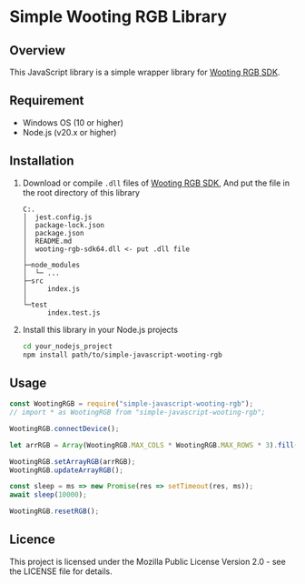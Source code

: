 # Simple Wooting RGB Library
## Overview
This JavaScript library is a simple wrapper library for [Wooting RGB SDK](https://github.com/WootingKb/wooting-rgb-sdk).

## Requirement
- Windows OS (10 or higher)
- Node.js (v20.x or higher)

## Installation
1. Download or compile `.dll` files of [Wooting RGB SDK](https://github.com/WootingKb/wooting-rgb-sdk), And put the file in the root directory of this library

    ```
    C:.
    │  jest.config.js
    │  package-lock.json
    │  package.json
    │  README.md
    │  wooting-rgb-sdk64.dll <- put .dll file
    │
    ├─node_modules
    │  └─ ...
    ├─src
    │     index.js
    │
    └─test
          index.test.js
    ```

2. Install this library in your Node.js projects
    ```bash
    cd your_nodejs_project
    npm install path/to/simple-javascript-wooting-rgb
    ```

## Usage
```javascript
const WootingRGB = require("simple-javascript-wooting-rgb");
// import * as WootingRGB from "simple-javascript-wooting-rgb";

WootingRGB.connectDevice();

let arrRGB = Array(WootingRGB.MAX_COLS * WootingRGB.MAX_ROWS * 3).fill(255);

WootingRGB.setArrayRGB(arrRGB);
WootingRGB.updateArrayRGB();

const sleep = ms => new Promise(res => setTimeout(res, ms));
await sleep(10000);

WootingRGB.resetRGB();
```

## Licence
This project is licensed under the Mozilla Public License Version 2.0 - see the LICENSE file for details.